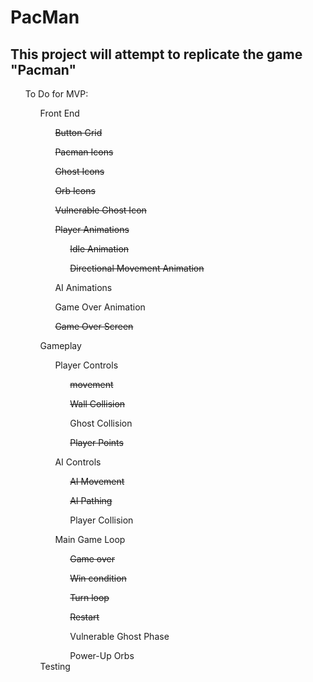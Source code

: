 # PacMan
<html>
  <section>
    <h2>This project will attempt to replicate the game "Pacman"</h2>
  </section>
  <section>
    <ul>To Do for MVP:
      <ul>Front End
        <ul><s>Button Grid</s></ul>
        <ul><s>Pacman Icons</s></ul>
        <ul><s>Ghost Icons</s></ul>
        <ul><s>Orb Icons</s></ul>
        <ul><s>Vulnerable Ghost Icon</s></ul>
        <ul><s>Player Animations</s>
          <ul><s>Idle Animation</s></ul>
          <ul><s>Directional Movement Animation</s></ul>
        </ul>
        <ul>AI Animations</ul>
        <ul>Game Over Animation</ul>
        <ul><s>Game Over Screen</s></ul>
      </ul>
      <ul>Gameplay
        <ul>Player Controls
          <ul><s>movement</s></ul>
          <ul><s>Wall Collision</s></ul>
          <ul>Ghost Collision</ul>
          <ul><s>Player Points</s></ul>
      </ul>
      <ul>AI Controls
        <ul><s>AI Movement</s></ul>
        <ul><s>AI Pathing</s></ul>
        <ul>Player Collision</ul>
      </ul>
      <ul>Main Game Loop
        <ul><s>Game over</s></ul>
        <ul><s>Win condition</s></ul>
        <ul><s>Turn loop</s></ul>
        <ul><s>Restart</s></ul>
        <ul>Vulnerable Ghost Phase</ul>
        <ul>Power-Up Orbs</ul>
        </ul>
        Testing
  </section>
